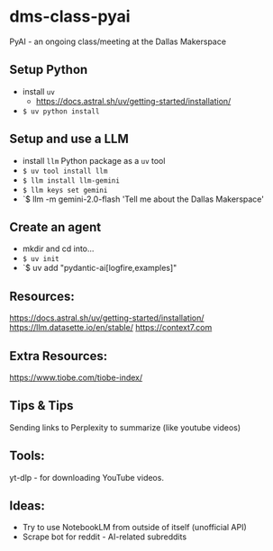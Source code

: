# dms-class-pyai
PyAI - an ongoing class/meeting at the Dallas Makerspace

## Setup Python
- install `uv`
  - https://docs.astral.sh/uv/getting-started/installation/
- `$ uv python install`

## Setup and use a LLM
- install `llm` Python package as a `uv` tool
- `$ uv tool install llm`
- `$ llm install llm-gemini`
- `$ llm keys set gemini`
- `$ llm -m gemini-2.0-flash 'Tell me about the Dallas Makerspace'

## Create an agent
- mkdir and cd into...
- `$ uv init`
- `$ uv add "pydantic-ai[logfire,examples]"

## Resources:
https://docs.astral.sh/uv/getting-started/installation/
https://llm.datasette.io/en/stable/
https://context7.com

## Extra Resources:
https://www.tiobe.com/tiobe-index/

## Tips & Tips
Sending links to Perplexity to summarize (like youtube videos)

## Tools:
yt-dlp - for downloading YouTube videos.

## Ideas:
- Try to use NotebookLM from outside of itself (unofficial API)
- Scrape bot for reddit - AI-related subreddits
